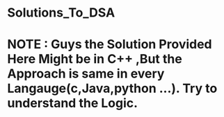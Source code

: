 # Solutions_To_DSA
# NOTE : Guys the Solution Provided Here Might be in C++ ,But the Approach is same in every Langauge(c,Java,python ...). Try to understand the Logic.
